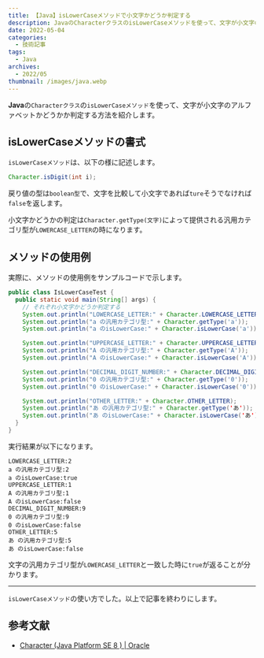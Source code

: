 ```yaml
---
title: 【Java】isLowerCaseメソッドで小文字かどうか判定する
description: JavaのCharacterクラスのisLowerCaseメソッドを使って、文字が小文字のアルファベットかどうかか判定する方法を紹介します。
date: 2022-05-04
categories: 
  - 技術記事
tags: 
  - Java
archives: 
  - 2022/05
thumbnail: /images/java.webp
---
```


**Java**の`Characterクラス`の`isLowerCaseメソッド`を使って、文字が小文字のアルファベットかどうかか判定する方法を紹介します。

<!--more-->

## isLowerCaseメソッドの書式

`isLowerCaseメソッド`は、以下の様に記述します。

```java {lineNos="inline", name="isLowerCaseメソッドの書式例"}
Character.isDigit(int i);
```

戻り値の型は`boolean型`で、文字を比較して小文字であれば`ture`そうでなければ`false`を返します。

小文字かどうかの判定は`Character.getType(文字)`によって提供される汎用カテゴリ型が`LOWERCASE_LETTER`の時になります。

## メソッドの使用例

実際に、メソッドの使用例をサンプルコードで示します。

```java {lineNos="inline", name="IsLowerCaseTest.java"}
public class IsLowerCaseTest {
  public static void main(String[] args) {
    // それぞれ小文字かどうか判定する
    System.out.println("LOWERCASE_LETTER:" + Character.LOWERCASE_LETTER);
    System.out.println("a の汎用カテゴリ型:" + Character.getType('a'));
    System.out.println("a のisLowerCase:" + Character.isLowerCase('a'));

    System.out.println("UPPERCASE_LETTER:" + Character.UPPERCASE_LETTER);
    System.out.println("A の汎用カテゴリ型:" + Character.getType('A'));
    System.out.println("A のisLowerCase:" + Character.isLowerCase('A'));

    System.out.println("DECIMAL_DIGIT_NUMBER:" + Character.DECIMAL_DIGIT_NUMBER);
    System.out.println("0 の汎用カテゴリ型:" + Character.getType('0'));
    System.out.println("0 のisLowerCase:" + Character.isLowerCase('0'));

    System.out.println("OTHER_LETTER:" + Character.OTHER_LETTER);
    System.out.println("あ の汎用カテゴリ型:" + Character.getType('あ'));
    System.out.println("あ のisLowerCase:" + Character.isLowerCase('あ'));
  }
}
```

実行結果が以下になります。

```plaintext {lineNos="inline", name="出力結果"}
LOWERCASE_LETTER:2
a の汎用カテゴリ型:2
a のisLowerCase:true
UPPERCASE_LETTER:1
A の汎用カテゴリ型:1
A のisLowerCase:false
DECIMAL_DIGIT_NUMBER:9
0 の汎用カテゴリ型:9
0 のisLowerCase:false
OTHER_LETTER:5
あ の汎用カテゴリ型:5
あ のisLowerCase:false
```

文字の汎用カテゴリ型が`LOWERCASE_LETTER`と一致した時に`true`が返ることが分かります。

* * *

`isLowerCaseメソッド`の使い方でした。以上で記事を終わりにします。

## 参考文献

* [Character (Java Platform SE 8 ) | Oracle](https://docs.oracle.com/javase/jp/8/docs/api/java/lang/Character.html)